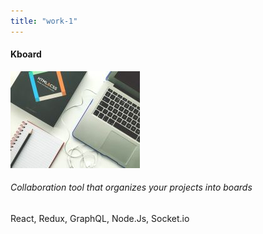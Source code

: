 ```yaml
---
title: "work-1"
---
```

<div class="col-md-3">

<div class="m-3">

#### Kboard

![kboard-img](imgs/works/1.jpg)

###### Collaboration tool that organizes your projects into boards

React, Redux, GraphQL, Node.Js, Socket.io

</div>

</div>